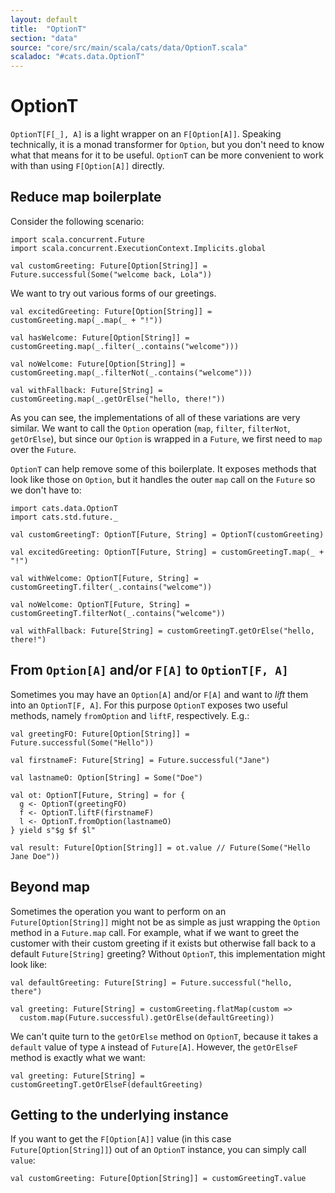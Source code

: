 ```yaml
---
layout: default
title:  "OptionT"
section: "data"
source: "core/src/main/scala/cats/data/OptionT.scala"
scaladoc: "#cats.data.OptionT"
---
```

# OptionT

`OptionT[F[_], A]` is a light wrapper on an `F[Option[A]]`. Speaking technically, it is a monad transformer for `Option`, but you don't need to know what that means for it to be useful. `OptionT` can be more convenient to work with than using `F[Option[A]]` directly.

## Reduce map boilerplate

Consider the following scenario:

```tut:silent
import scala.concurrent.Future
import scala.concurrent.ExecutionContext.Implicits.global

val customGreeting: Future[Option[String]] = Future.successful(Some("welcome back, Lola"))
```

We want to try out various forms of our greetings.

```tut:silent
val excitedGreeting: Future[Option[String]] = customGreeting.map(_.map(_ + "!"))

val hasWelcome: Future[Option[String]] = customGreeting.map(_.filter(_.contains("welcome")))

val noWelcome: Future[Option[String]] = customGreeting.map(_.filterNot(_.contains("welcome")))

val withFallback: Future[String] = customGreeting.map(_.getOrElse("hello, there!"))
```

As you can see, the implementations of all of these variations are very similar. We want to call the `Option` operation (`map`, `filter`, `filterNot`, `getOrElse`), but since our `Option` is wrapped in a `Future`, we first need to `map` over the `Future`.

`OptionT` can help remove some of this boilerplate. It exposes methods that look like those on `Option`, but it handles the outer `map` call on the `Future` so we don't have to:

```tut:silent
import cats.data.OptionT
import cats.std.future._

val customGreetingT: OptionT[Future, String] = OptionT(customGreeting)

val excitedGreeting: OptionT[Future, String] = customGreetingT.map(_ + "!")

val withWelcome: OptionT[Future, String] = customGreetingT.filter(_.contains("welcome"))

val noWelcome: OptionT[Future, String] = customGreetingT.filterNot(_.contains("welcome"))

val withFallback: Future[String] = customGreetingT.getOrElse("hello, there!")
```

## From `Option[A]` and/or `F[A]` to `OptionT[F, A]`

Sometimes you may have an `Option[A]` and/or `F[A]` and want to *lift* them into an `OptionT[F, A]`. For this purpose `OptionT` exposes two useful methods, namely `fromOption` and `liftF`, respectively. E.g.:

```tut:silent
val greetingFO: Future[Option[String]] = Future.successful(Some("Hello"))

val firstnameF: Future[String] = Future.successful("Jane")

val lastnameO: Option[String] = Some("Doe")

val ot: OptionT[Future, String] = for {
  g <- OptionT(greetingFO)
  f <- OptionT.liftF(firstnameF)
  l <- OptionT.fromOption(lastnameO)
} yield s"$g $f $l"

val result: Future[Option[String]] = ot.value // Future(Some("Hello Jane Doe"))

```

## Beyond map

Sometimes the operation you want to perform on an `Future[Option[String]]` might not be as simple as just wrapping the `Option` method in a `Future.map` call. For example, what if we want to greet the customer with their custom greeting if it exists but otherwise fall back to a default `Future[String]` greeting? Without `OptionT`, this implementation might look like:

```tut:silent
val defaultGreeting: Future[String] = Future.successful("hello, there")

val greeting: Future[String] = customGreeting.flatMap(custom =>
  custom.map(Future.successful).getOrElse(defaultGreeting))
```

We can't quite turn to the `getOrElse` method on `OptionT`, because it takes a `default` value of type `A` instead of `Future[A]`. However, the `getOrElseF` method is exactly what we want:

```tut:silent
val greeting: Future[String] = customGreetingT.getOrElseF(defaultGreeting)
```

## Getting to the underlying instance

If you want to get the `F[Option[A]]` value (in this case `Future[Option[String]]`) out of an `OptionT` instance, you can simply call  `value`:

```tut:silent
val customGreeting: Future[Option[String]] = customGreetingT.value
```
